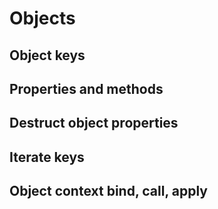 # Objects

## Object keys

## Properties and methods

## Destruct object properties

## Iterate keys

## Object context bind, call, apply
